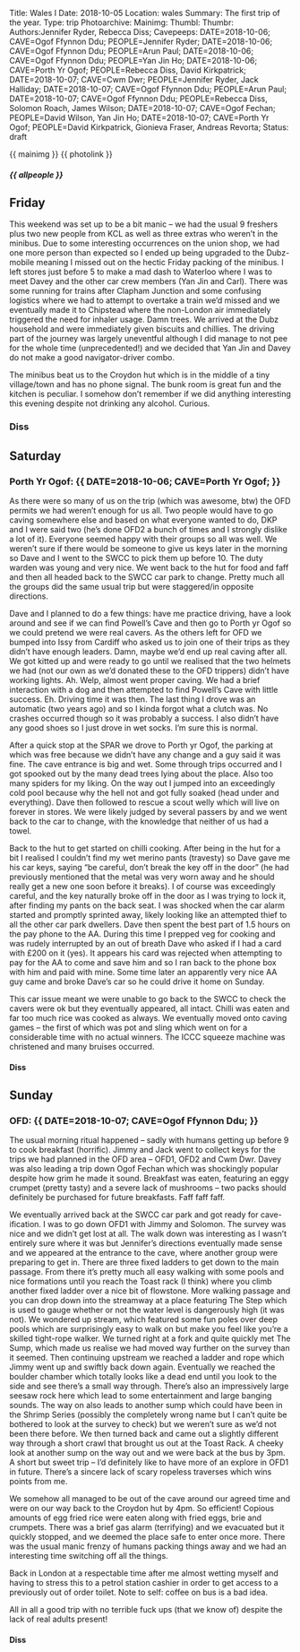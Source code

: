 Title: Wales I
Date: 2018-10-05
Location: wales
Summary: The first trip of the year.
Type: trip
Photoarchive:
Mainimg:
Thumbl:
Thumbr:
Authors:Jennifer Ryder, Rebecca Diss;
Cavepeeps: DATE=2018-10-06; CAVE=Ogof Ffynnon Ddu; PEOPLE=Jennifer Ryder;
           DATE=2018-10-06; CAVE=Ogof Ffynnon Ddu; PEOPLE=Arun Paul;
           DATE=2018-10-06; CAVE=Ogof Ffynnon Ddu; PEOPLE=Yan Jin Ho;
           DATE=2018-10-06; CAVE=Porth Yr Ogof; PEOPLE=Rebecca Diss, David Kirkpatrick;
           DATE=2018-10-07; CAVE=Cwm Dwr; PEOPLE=Jennifer Ryder, Jack Halliday;
           DATE=2018-10-07; CAVE=Ogof Ffynnon Ddu; PEOPLE=Arun Paul;
           DATE=2018-10-07; CAVE=Ogof Ffynnon Ddu; PEOPLE=Rebecca Diss, Solomon Roach, James Wilson;
           DATE=2018-10-07; CAVE=Ogof Fechan; PEOPLE=David Wilson, Yan Jin Ho;
           DATE=2018-10-07; CAVE=Porth Yr Ogof; PEOPLE=David Kirkpatrick, Gionieva Fraser, Andreas Revorta;
Status: draft

{{ mainimg }}
{{ photolink }}
##### {{ allpeople }}

## Friday

This weekend was set up to be a bit manic – we had the usual 9 freshers plus two new people from KCL as well as three extras who weren’t in the minibus. Due to some interesting occurrences on the union shop, we had one more person than expected so I ended up being upgraded to the Dubz-mobile meaning I missed out on the hectic Friday packing of the minibus. I left stores just before 5 to make a mad dash to Waterloo where I was to meet Davey and the other car crew members (Yan Jin and Carl). There was some running for trains after Clapham Junction and some confusing logistics where we had to attempt to overtake a train we’d missed and we eventually made it to Chipstead where the non-London air immediately triggered the need for inhaler usage. Damn trees. We arrived at the Dubz household and were immediately given biscuits and chillies. The driving part of the journey was largely uneventful although I did manage to not pee for the whole time (unprecedented!) and we decided that Yan Jin and Davey do not make a good navigator-driver combo.

The minibus beat us to the Croydon hut which is in the middle of a tiny village/town and has no phone signal. The bunk room is great fun and the kitchen is peculiar. I somehow don’t remember if we did anything interesting this evening despite not drinking any alcohol. Curious.

### Diss

## Saturday

### Porth Yr Ogof: {{ DATE=2018-10-06; CAVE=Porth Yr Ogof;  }}

As there were so many of us on the trip (which was awesome, btw) the OFD permits we had weren’t enough for us all. Two people would have to go caving somewhere else and based on what everyone wanted to do, DKP and I were said two (he’s done OFD2 a bunch of times and I strongly dislike a lot of it). Everyone seemed happy with their groups so all was well. We weren’t sure if there would be someone to give us keys later in the morning so Dave and I went to the SWCC to pick them up before 10. The duty warden was young and very nice. We went back to the hut for food and faff and then all headed back to the SWCC car park to change. Pretty much all the groups did the same usual trip but were staggered/in opposite directions.

Dave and I planned to do a few things: have me practice driving, have a look around and see if we can find Powell’s Cave and then go to Porth yr Ogof so we could pretend we were real cavers. As the others left for OFD we bumped into Issy from Cardiff who asked us to join one of their trips as they didn’t have enough leaders. Damn, maybe we’d end up real caving after all. We got kitted up and were ready to go until we realised that the two helmets we had (not our own as we’d donated these to the OFD trippers) didn’t have working lights. Ah. Welp, almost went proper caving. We had a brief interaction with a dog and then attempted to find Powell’s Cave with little success. Eh. Driving time it was then. The last thing I drove was an automatic (two years ago) and so I kinda forgot what a clutch was. No crashes occurred though so it was probably a success. I also didn’t have any good shoes so I just drove in wet socks. I’m sure this is normal.

After a quick stop at the SPAR we drove to Porth yr Ogof, the parking at which was free because we didn’t have any change and a guy said it was fine. The cave entrance is big and wet. Some through trips occurred and I got spooked out by the many dead trees lying about the place. Also too many spiders for my liking. On the way out I jumped into an exceedingly cold pool because why the hell not and got fully soaked (head under and everything). Dave then followed to rescue a scout welly which will live on forever in stores. We were likely judged by several passers by and we went back to the car to change, with the knowledge that neither of us had a towel.

Back to the hut to get started on chilli cooking. After being in the hut for a bit I realised I couldn’t find my wet merino pants (travesty) so Dave gave me his car keys, saying “be careful, don’t break the key off in the door” (he had previously mentioned that the metal was very worn away and he should really get a new one soon before it breaks). I of course was exceedingly careful, and the key naturally broke off in the door as I was trying to lock it, after finding my pants on the back seat. I was shocked when the car alarm started and promptly sprinted away, likely looking like an attempted thief to all the other car park dwellers. Dave then spent the best part of 1.5 hours on the pay phone to the AA. During this time I prepped veg for cooking and was rudely interrupted by an out of breath Dave who asked if I had a card with £200 on it (yes). It appears his card was rejected when attempting to pay for the AA to come and save him and so I ran back to the phone box with him and paid with mine. Some time later an apparently very nice AA guy came and broke Dave’s car so he could drive it home on Sunday.

This car issue meant we were unable to go back to the SWCC to check the cavers were ok but they eventually appeared, all intact. Chilli was eaten and far too much rice was cooked as always. We eventually moved onto caving games – the first of which was pot and sling which went on for a considerable time with no actual winners. The ICCC squeeze machine was christened and many bruises occurred.

#### Diss

## Sunday

### OFD: {{ DATE=2018-10-07; CAVE=Ogof Ffynnon Ddu; }}

The usual morning ritual happened – sadly with humans getting up before 9 to cook breakfast (horrific). Jimmy and Jack went to collect keys for the trips we had planned in the OFD area – OFD1, OFD2 and Cwm Dwr. Davey was also leading a trip down Ogof Fechan which was shockingly popular despite how grim he made it sound. Breakfast was eaten, featuring an eggy crumpet (pretty tasty) and a severe lack of mushrooms – two packs should definitely be purchased for future breakfasts. Faff faff faff.

We eventually arrived back at the SWCC car park and got ready for cave-ification. I was to go down OFD1 with Jimmy and Solomon. The survey was nice and we didn’t get lost at all. The walk down was interesting as I wasn’t entirely sure where it was but Jennifer’s directions eventually made sense and we appeared at the entrance to the cave, where another group were preparing to get in. There are three fixed ladders to get down to the main passage. From there it’s pretty much all easy walking with some pools and nice formations until you reach the Toast rack (I think) where you climb another fixed ladder over a nice bit of flowstone. More walking passage and you can drop down into the streamway at a place featuring The Step which is used to gauge whether or not the water level is dangerously high (it was not). We wondered up stream, which featured some fun poles over deep pools which are surprisingly easy to walk on but make you feel like you’re a skilled tight-rope walker. We turned right at a fork and quite quickly met The Sump, which made us realise we had moved way further on the survey than it seemed. Then continuing upstream we reached a ladder and rope which Jimmy went up and swiftly back down again. Eventually we reached the boulder chamber which totally looks like a dead end until you look to the side and see there’s a small way through. There’s also an impressively large seesaw rock here which lead to some entertainment and large banging sounds. The way on also leads to another sump which could have been in the Shrimp Series (possibly the completely wrong name but I can’t quite be bothered to look at the survey to check) but we weren’t sure as we’d not been there before. We then turned back and came out a slightly different way through a short crawl that brought us out at the Toast Rack. A cheeky look at another sump on the way out and we were back at the bus by 3pm. A short but sweet trip – I’d definitely like to have more of an explore in OFD1 in future. There’s a sincere lack of scary ropeless traverses which wins points from me.

We somehow all managed to be out of the cave around our agreed time and were on our way back to the Croydon hut by 4pm. So efficient! Copious amounts of egg fried rice were eaten along with fried eggs, brie and crumpets. There was a brief gas alarm (terrifying) and we evacuated but it quickly stopped, and we deemed the place safe to enter once more. There was the usual manic frenzy of humans packing things away and we had an interesting time switching off all the things.

Back in London at a respectable time after me almost wetting myself and having to stress this to a petrol station cashier in order to get access to a previously out of order toilet. Note to self: coffee on bus is a bad idea.

All in all a good trip with no terrible fuck ups (that we know of) despite the lack of real adults present! 

#### Diss

